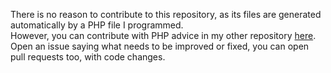 There is no reason to contribute to this repository, as its files are generated automatically by a PHP file I programmed.<br>
However, you can contribute with PHP advice in my other repository [here](https://github.com/Stake2/PHP).
Open an issue saying what needs to be improved or fixed, you can open pull requests too, with code changes.